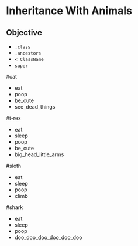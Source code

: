 # Inheritance With Animals

## Objective 
 * `.class`
 * `.ancestors`
 * `< ClassName`
 * `super`

 #cat
 - eat
 - poop
 - be_cute
 - see_dead_things

 #t-rex
 - eat
 - sleep
 - poop
 - be_cute 
 - big_head_little_arms

 #sloth
 - eat
 - sleep
 - poop
 - climb 

 #shark 
 - eat
 - sleep
 - poop
 - doo_doo_doo_doo_doo_doo
 